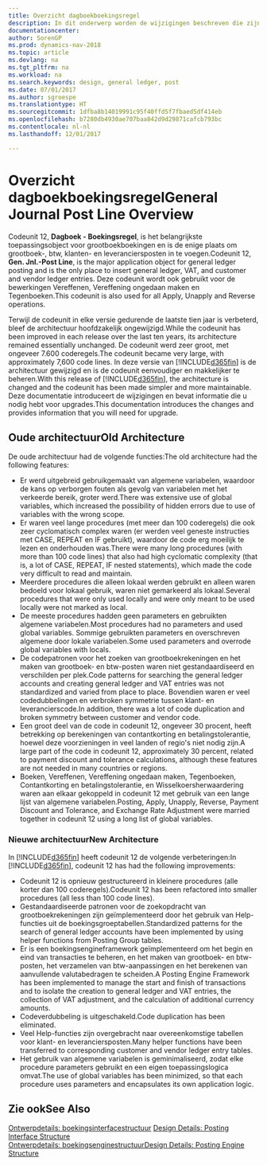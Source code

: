 ```yaml
---
title: Overzicht dagboekboekingsregel
description: In dit onderwerp worden de wijzigingen beschreven die zijn doorgevoerd in Codeunit 12, **Dagboek - Boekingsregel**, het belangrijkste toepassingsobject voor grootboekboekingen en de enige plaats om grootboek-, btw-, klanten- en leveranciersposten in te voegen.
documentationcenter: 
author: SorenGP
ms.prod: dynamics-nav-2018
ms.topic: article
ms.devlang: na
ms.tgt_pltfrm: na
ms.workload: na
ms.search.keywords: design, general ledger, post
ms.date: 07/01/2017
ms.author: sgroespe
ms.translationtype: HT
ms.sourcegitcommit: 1dfba8b14019991c95f40ffd5f7fbaed5df414eb
ms.openlocfilehash: b7280db4930ae707baa842d9d29871cafcb793bc
ms.contentlocale: nl-nl
ms.lasthandoff: 12/01/2017

---
```

# <a name="general-journal-post-line-overview"></a><span data-ttu-id="5edf5-103">Overzicht dagboekboekingsregel</span><span class="sxs-lookup"><span data-stu-id="5edf5-103">General Journal Post Line Overview</span></span>
<span data-ttu-id="5edf5-104">Codeunit 12, **Dagboek - Boekingsregel**, is het belangrijkste toepassingsobject voor grootboekboekingen en is de enige plaats om grootboek-, btw, klanten- en leveranciersposten in te voegen.</span><span class="sxs-lookup"><span data-stu-id="5edf5-104">Codeunit 12, **Gen. Jnl.-Post Line**, is the major application object for general ledger posting and is the only place to insert general ledger, VAT, and customer and vendor ledger entries.</span></span> <span data-ttu-id="5edf5-105">Deze codeunit wordt ook gebruikt voor de bewerkingen Vereffenen, Vereffening ongedaan maken en Tegenboeken.</span><span class="sxs-lookup"><span data-stu-id="5edf5-105">This codeunit is also used for all Apply, Unapply and Reverse operations.</span></span>  
  
<span data-ttu-id="5edf5-106">Terwijl de codeunit in elke versie gedurende de laatste tien jaar is verbeterd, bleef de architectuur hoofdzakelijk ongewijzigd.</span><span class="sxs-lookup"><span data-stu-id="5edf5-106">While the codeunit has been improved in each release over the last ten years, its architecture remained essentially unchanged.</span></span> <span data-ttu-id="5edf5-107">De codeunit werd zeer groot, met ongeveer 7.600 coderegels.</span><span class="sxs-lookup"><span data-stu-id="5edf5-107">The codeunit became very large, with approximately 7,600 code lines.</span></span> <span data-ttu-id="5edf5-108">In deze versie van [!INCLUDE[d365fin](includes/d365fin_md.md)] is de architectuur gewijzigd en is de codeunit eenvoudiger en makkelijker te beheren.</span><span class="sxs-lookup"><span data-stu-id="5edf5-108">With this release of [!INCLUDE[d365fin](includes/d365fin_md.md)], the architecture is changed and the codeunit has been made simpler and more maintainable.</span></span> <span data-ttu-id="5edf5-109">Deze documentatie introduceert de wijzigingen en bevat informatie die u nodig hebt voor upgrades.</span><span class="sxs-lookup"><span data-stu-id="5edf5-109">This documentation introduces the changes and provides information that you will need for upgrade.</span></span>  
  
## <a name="old-architecture"></a><span data-ttu-id="5edf5-110">Oude architectuur</span><span class="sxs-lookup"><span data-stu-id="5edf5-110">Old Architecture</span></span>  
<span data-ttu-id="5edf5-111">De oude architectuur had de volgende functies:</span><span class="sxs-lookup"><span data-stu-id="5edf5-111">The old architecture had the following features:</span></span>  
  
* <span data-ttu-id="5edf5-112">Er werd uitgebreid gebruikgemaakt van algemene variabelen, waardoor de kans op verborgen fouten als gevolg van variabelen met het verkeerde bereik, groter werd.</span><span class="sxs-lookup"><span data-stu-id="5edf5-112">There was extensive use of global variables, which increased the possibility of hidden errors due to use of variables with the wrong scope.</span></span>  
* <span data-ttu-id="5edf5-113">Er waren veel lange procedures (met meer dan 100 coderegels) die ook zeer cyclomatisch complex waren (er werden veel geneste instructies met CASE, REPEAT en IF gebruikt), waardoor de code erg moeilijk te lezen en onderhouden was.</span><span class="sxs-lookup"><span data-stu-id="5edf5-113">There were many long procedures (with more than 100 code lines) that also had high cyclomatic complexity (that is, a lot of CASE, REPEAT, IF nested statements), which made the code very difficult to read and maintain.</span></span>  
* <span data-ttu-id="5edf5-114">Meerdere procedures die alleen lokaal werden gebruikt en alleen waren bedoeld voor lokaal gebruik, waren niet gemarkeerd als lokaal.</span><span class="sxs-lookup"><span data-stu-id="5edf5-114">Several procedures that were only used locally and were only meant to be used locally were not marked as local.</span></span>  
* <span data-ttu-id="5edf5-115">De meeste procedures hadden geen parameters en gebruikten algemene variabelen.</span><span class="sxs-lookup"><span data-stu-id="5edf5-115">Most procedures had no parameters and used global variables.</span></span> <span data-ttu-id="5edf5-116">Sommige gebruikten parameters en overschreven algemene door lokale variabelen.</span><span class="sxs-lookup"><span data-stu-id="5edf5-116">Some used parameters and overrode global variables with locals.</span></span>  
* <span data-ttu-id="5edf5-117">De codepatronen voor het zoeken van grootboekrekeningen en het maken van grootboek- en btw-posten waren niet gestandaardiseerd en verschilden per plek.</span><span class="sxs-lookup"><span data-stu-id="5edf5-117">Code patterns for searching the general ledger accounts and creating general ledger and VAT entries was not standardized and varied from place to place.</span></span> <span data-ttu-id="5edf5-118">Bovendien waren er veel codedubbelingen en verbroken symmetrie tussen klant- en leverancierscode.</span><span class="sxs-lookup"><span data-stu-id="5edf5-118">In addition, there was a lot of code duplication and broken symmetry between customer and vendor code.</span></span>  
* <span data-ttu-id="5edf5-119">Een groot deel van de code in codeunit 12, ongeveer 30 procent, heeft betrekking op berekeningen van contantkorting en betalingstolerantie, hoewel deze voorzieningen in veel landen of regio's niet nodig zijn.</span><span class="sxs-lookup"><span data-stu-id="5edf5-119">A large part of the code in codeunit 12, approximately 30 percent, related to payment discount and tolerance calculations, although these features are not needed in many countries or regions.</span></span>  
* <span data-ttu-id="5edf5-120">Boeken, Vereffenen, Vereffening ongedaan maken, Tegenboeken, Contantkorting en betalingstolerantie, en Wisselkoersherwaardering waren aan elkaar gekoppeld in codeunit 12 met gebruik van een lange lijst van algemene variabelen.</span><span class="sxs-lookup"><span data-stu-id="5edf5-120">Posting, Apply, Unapply, Reverse, Payment Discount and Tolerance, and Exchange Rate Adjustment were married together in codeunit 12 using a long list of global variables.</span></span>  
  
### <a name="new-architecture"></a><span data-ttu-id="5edf5-121">Nieuwe architectuur</span><span class="sxs-lookup"><span data-stu-id="5edf5-121">New Architecture</span></span>  
<span data-ttu-id="5edf5-122">In [!INCLUDE[d365fin](includes/d365fin_md.md)] heeft codeunit 12 de volgende verbeteringen:</span><span class="sxs-lookup"><span data-stu-id="5edf5-122">In [!INCLUDE[d365fin](includes/d365fin_md.md)], codeunit 12 has had the following improvements:</span></span>  
  
* <span data-ttu-id="5edf5-123">Codeunit 12 is opnieuw gestructureerd in kleinere procedures (alle korter dan 100 coderegels).</span><span class="sxs-lookup"><span data-stu-id="5edf5-123">Codeunit 12 has been refactored into smaller procedures (all less than 100 code lines).</span></span>  
* <span data-ttu-id="5edf5-124">Gestandaardiseerde patronen voor de zoekopdracht van grootboekrekeningen zijn geïmplementeerd door het gebruik van Help-functies uit de boekingsgroeptabellen.</span><span class="sxs-lookup"><span data-stu-id="5edf5-124">Standardized patterns for the search of general ledger accounts have been implemented by using helper functions from Posting Group tables.</span></span>  
* <span data-ttu-id="5edf5-125">Er is een boekingsengineframework geïmplementeerd om het begin en eind van transacties te beheren, en het maken van grootboek- en btw-posten, het verzamelen van btw-aanpassingen en het berekenen van aanvullende valutabedragen te scheiden.</span><span class="sxs-lookup"><span data-stu-id="5edf5-125">A Posting Engine Framework has been implemented to manage the start and finish of transactions and to isolate the creation to general ledger and VAT entries, the collection of VAT adjustment, and the calculation of additional currency amounts.</span></span>  
* <span data-ttu-id="5edf5-126">Codeverdubbeling is uitgeschakeld.</span><span class="sxs-lookup"><span data-stu-id="5edf5-126">Code duplication has been eliminated.</span></span>  
* <span data-ttu-id="5edf5-127">Veel Help-functies zijn overgebracht naar overeenkomstige tabellen voor klant- en leveranciersposten.</span><span class="sxs-lookup"><span data-stu-id="5edf5-127">Many helper functions have been transferred to corresponding customer and vendor ledger entry tables.</span></span>  
* <span data-ttu-id="5edf5-128">Het gebruik van algemene variabelen is geminimaliseerd, zodat elke procedure parameters gebruikt en een eigen toepassingslogica omvat.</span><span class="sxs-lookup"><span data-stu-id="5edf5-128">The use of global variables has been minimized, so that each procedure uses parameters and encapsulates its own application logic.</span></span>  
  
## <a name="see-also"></a><span data-ttu-id="5edf5-129">Zie ook</span><span class="sxs-lookup"><span data-stu-id="5edf5-129">See Also</span></span>  
<span data-ttu-id="5edf5-130">[Ontwerpdetails: boekingsinterfacestructuur](design-details-posting-interface-structure.md) </span><span class="sxs-lookup"><span data-stu-id="5edf5-130">[Design Details: Posting Interface Structure](design-details-posting-interface-structure.md) </span></span>  
[<span data-ttu-id="5edf5-131">Ontwerpdetails: boekingsenginestructuur</span><span class="sxs-lookup"><span data-stu-id="5edf5-131">Design Details: Posting Engine Structure</span></span>](design-details-posting-engine-structure.md)

